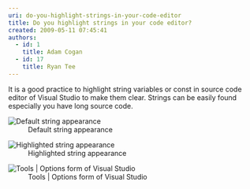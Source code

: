 ```yaml
---
uri: do-you-highlight-strings-in-your-code-editor
title: Do you highlight strings in your code editor?
created: 2009-05-11 07:45:41
authors:
  - id: 1
    title: Adam Cogan
  - id: 17
    title: Ryan Tee
---
```





<span class='intro'> It is a good practice to highlight string variables or const in source code editor of Visual Studio to make them clear. Strings can be easily found especially you have long source code. 
 </span>


  <dl class="badImage">
    <dt><img style="border-bottom&#58;0px solid;border-left&#58;0px solid;border-top&#58;0px solid;border-right&#58;0px solid;" border="0" alt="Default string appearance" src="/PublishingImages/HighlightString_bad_small.gif" /> </dt>
    <dd>Default string appearance </dd>
</dl>
<dl class="goodImage">
    <dt><img style="border-bottom&#58;0px solid;border-left&#58;0px solid;border-top&#58;0px solid;border-right&#58;0px solid;" border="0" alt="Highlighted string appearance" src="/PublishingImages/HighlightString_good_small.jpg" /> </dt>
    <dd>Highlighted string appearance </dd>
</dl>
<dl class="goodImage">
    <dt><img style="border-bottom&#58;0px solid;border-left&#58;0px solid;border-top&#58;0px solid;border-right&#58;0px solid;" border="0" alt="Tools | Options form of Visual Studio" src="/PublishingImages/HighlightString_VSOption_small.gif" /> </dt>
    <dd>Tools | Options form of Visual Studio</dd>
</dl>



